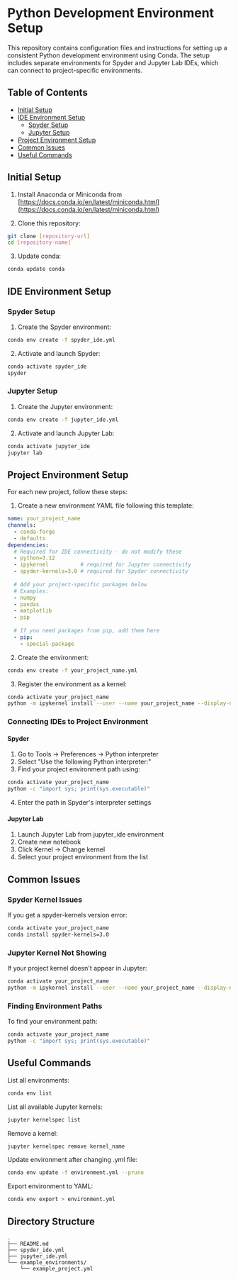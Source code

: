 # Python Development Environment Setup

This repository contains configuration files and instructions for setting up a consistent Python development environment using Conda. The setup includes separate environments for Spyder and Jupyter Lab IDEs, which can connect to project-specific environments.

## Table of Contents
- [Initial Setup](#initial-setup)
- [IDE Environment Setup](#ide-environment-setup)
  - [Spyder Setup](#spyder-setup)
  - [Jupyter Setup](#jupyter-setup)
- [Project Environment Setup](#project-environment-setup)
- [Common Issues](#common-issues)
- [Useful Commands](#useful-commands)

## Initial Setup

1. Install Anaconda or Miniconda from [https://docs.conda.io/en/latest/miniconda.html](https://docs.conda.io/en/latest/miniconda.html)

2. Clone this repository:
```bash
git clone [repository-url]
cd [repository-name]
```

3. Update conda:
```bash
conda update conda
```

## IDE Environment Setup

### Spyder Setup

1. Create the Spyder environment:
```bash
conda env create -f spyder_ide.yml
```

2. Activate and launch Spyder:
```bash
conda activate spyder_ide
spyder
```

### Jupyter Setup

1. Create the Jupyter environment:
```bash
conda env create -f jupyter_ide.yml
```

2. Activate and launch Jupyter Lab:
```bash
conda activate jupyter_ide
jupyter lab
```

## Project Environment Setup

For each new project, follow these steps:

1. Create a new environment YAML file following this template:
```yaml
name: your_project_name
channels:
  - conda-forge
  - defaults
dependencies:
  # Required for IDE connectivity - do not modify these
  - python=3.12
  - ipykernel          # required for Jupyter connectivity
  - spyder-kernels=3.0 # required for Spyder connectivity
  
  # Add your project-specific packages below
  # Examples:
  - numpy
  - pandas
  - matplotlib
  - pip
  
  # If you need packages from pip, add them here
  - pip:
    - special-package
```

2. Create the environment:
```bash
conda env create -f your_project_name.yml
```

3. Register the environment as a kernel:
```bash
conda activate your_project_name
python -m ipykernel install --user --name your_project_name --display-name "Python (your_project_name)"
```

### Connecting IDEs to Project Environment

#### Spyder
1. Go to Tools → Preferences → Python interpreter
2. Select "Use the following Python interpreter:"
3. Find your project environment path using:
```bash
conda activate your_project_name
python -c "import sys; print(sys.executable)"
```
4. Enter the path in Spyder's interpreter settings

#### Jupyter Lab
1. Launch Jupyter Lab from jupyter_ide environment
2. Create new notebook
3. Click Kernel → Change kernel
4. Select your project environment from the list

## Common Issues

### Spyder Kernel Issues
If you get a spyder-kernels version error:
```bash
conda activate your_project_name
conda install spyder-kernels=3.0
```

### Jupyter Kernel Not Showing
If your project kernel doesn't appear in Jupyter:
```bash
conda activate your_project_name
python -m ipykernel install --user --name your_project_name --display-name "Python (your_project_name)"
```

### Finding Environment Paths
To find your environment path:
```bash
conda activate your_project_name
python -c "import sys; print(sys.executable)"
```

## Useful Commands

List all environments:
```bash
conda env list
```

List all available Jupyter kernels:
```bash
jupyter kernelspec list
```

Remove a kernel:
```bash
jupyter kernelspec remove kernel_name
```

Update environment after changing .yml file:
```bash
conda env update -f environment.yml --prune
```

Export environment to YAML:
```bash
conda env export > environment.yml
```

## Directory Structure

```
.
├── README.md
├── spyder_ide.yml
├── jupyter_ide.yml
└── example_environments/
    └── example_project.yml
```
